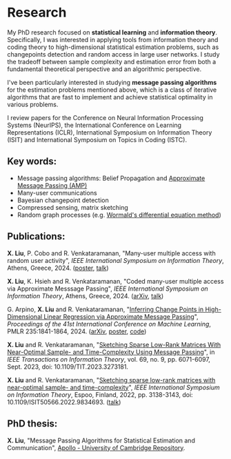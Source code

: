 <h1 style="font-size:30px">Research</h1>

My PhD research focused on **statistical learning** and **information theory**. 
Specifically, I was interested in applying tools from information theory and coding theory to high-dimensional statistical estimation problems, such as changepoints detection and random access in large user networks. I study the tradeoff between sample complexity and estimation error from both a fundamental theoretical perspective and an algorithmic perspective.

I've been particularly interested in studying **message passing algorithms** for the estimation problems mentioned above, which is a class of  iterative algorithms that are fast to implement and achieve statistical optimality in various problems.

I review papers for the Conference on Neural Information Processing Systems (NeurIPS), the International Conference on Learning Representations (ICLR), International Symposium on Information Theory (ISIT) and International Symposium on Topics in Coding (ISTC).

## Key words:
- Message passing algorithms: Belief Propagation and [Approximate Message Passing (AMP)](https://ieeexplore.ieee.org/document/9785928)
- Many-user communications
- Bayesian changepoint detection
- Compressed sensing, matrix sketching
- Random graph processes (e.g. [Wormald's differential equation method](https://projecteuclid.org/journals/annals-of-applied-probability/volume-5/issue-4/Differential-Equations-for-Random-Processes-and-Random-Graphs/10.1214/aoap/1177004612.full))

## Publications:
**X. Liu**, P. Cobo and R. Venkataramanan, "Many-user multiple access with random user activity", *IEEE International Symposium on Information Theory*, Athens, Greece, 2024. ([poster](ESIT_GMAC_poster_final.pdf), [talk](RA_isit2024(17mins).pdf))

**X. Liu**, K. Hsieh and R. Venkataramanan, "Coded many-user multiple access via Approximate Messsage Passing", *IEEE International Symposium on Information Theory*, Athens, Greece, 2024. ([arXiv](https://arxiv.org/abs/2402.05625), [talk](CDMA_isit2024(17mins).pdf))

G. Arpino, **X. Liu** and R. Venkataramanan, "[Inferring Change Points in High-Dimensional Linear Regression via Approximate Message Passing](https://proceedings.mlr.press/v235/arpino24a.html)", *Proceedings of the 41st International Conference on Machine Learning*, PMLR 235:1841-1864, 2024. ([arXiv](https://arxiv.org/abs/2404.07864), [poster](changepoints_poster.pdf), [code](https://github.com/gabrielarpino/AMP_chgpt_lin_reg))

**X. Liu** and R. Venkataramanan, "[Sketching Sparse Low-Rank Matrices With Near-Optimal Sample- and Time-Complexity Using Message Passing](https://ieeexplore.ieee.org/document/10120641)", in *IEEE Transactions on Information Theory*, vol. 69, no. 9, pp. 6071-6097, Sept. 2023, doi: 10.1109/TIT.2023.3273181.

**X. Liu** and R. Venkataramanan, "[Sketching sparse low-rank matrices with near-optimal sample- and time-complexity](https://ieeexplore.ieee.org/document/9834693)", *IEEE International Symposium on Information Theory*, Espoo, Finland, 2022, pp. 3138-3143, doi: 10.1109/ISIT50566.2022.9834693. (<a href="/ISIT_talk_Shirley_Liu_website_version.pdf">talk</a>) 

## PhD thesis:
**X. Liu**, "Message Passing Algorithms for Statistical Estimation and Communication", [Apollo - University of Cambridge Repository](https://doi.org/10.17863/CAM.112616).


